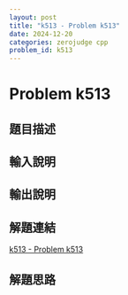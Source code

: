 ```yaml
---
layout: post
title: "k513 - Problem k513"
date: 2024-12-20
categories: zerojudge cpp
problem_id: k513
---
```


# Problem k513

## 題目描述



## 輸入說明



## 輸出說明



## 解題連結

[k513 - Problem k513](https://zerojudge.tw/ShowProblem?problemid=k513)

## 解題思路

